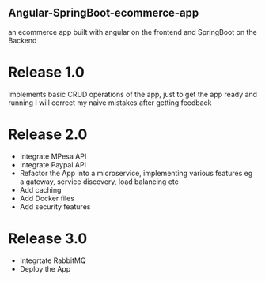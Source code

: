 ## Angular-SpringBoot-ecommerce-app
an ecommerce app built with angular on the frontend and SpringBoot on the Backend

# Release 1.0
Implements basic CRUD operations of the app, just to get the app ready and running
I will correct my naive mistakes after getting feedback

 # Release 2.0
* Integrate MPesa API
* Integrate Paypal API
* Refactor the App into a microservice, implementing various features eg a gateway, service discovery, load balancing etc
* Add caching
* Add Docker files
* Add security features

# Release 3.0
 * Integrtate RabbitMQ
 * Deploy the App


